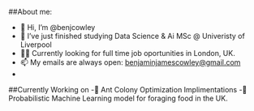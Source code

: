 ##About me:
- 👋 Hi, I’m @benjcowley
- 🌱 I’ve just finished studying Data Science & Ai MSc @ Univeristy of Liverpool
- 👨‍💻 Currently looking for full time job oportunities in London, UK.
- 📫 My emails are always open: benjaminjamescowley@gmail.com
- 
##Currently Working on
-🐜 Ant Colony Optimization Implimentations
-🌿 Probabilistic Machine Learning model for foraging food in the UK.
